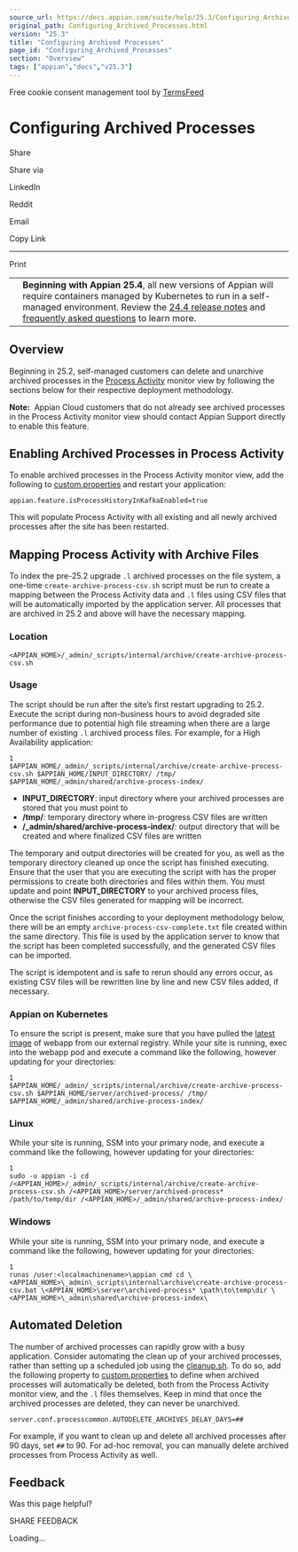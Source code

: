 ```yaml
---
source_url: https://docs.appian.com/suite/help/25.3/Configuring_Archived_Processes.html
original_path: Configuring_Archived_Processes.html
version: "25.3"
title: "Configuring Archived Processes"
page_id: "Configuring_Archived_Processes"
section: "Overview"
tags: ["appian","docs","v25.3"]
---
```



Free cookie consent management tool by [TermsFeed](https://www.termsfeed.com/)

# Configuring Archived Processes

Share

Share via

LinkedIn

Reddit

Email

Copy Link

* * *

Print

<table><tbody><tr><td><i class="fa fa-bullhorn" aria-hidden="true"></i></td><td><b>Beginning with Appian 25.4</b>, all new versions of Appian will require containers managed by Kubernetes to run in a self-managed environment. Review the <a href="https://docs.appian.com/suite/help/24.4/Appian_Release_Notes.html#preparing-for-containerized-self-managed-appian-in-2025">24.4 release notes</a> and <a href="aok-faq.html">frequently asked questions</a> to learn more.</td></tr></tbody></table>

## Overview

Beginning in 25.2, self-managed customers can delete and unarchive archived processes in the [Process Activity](monitoring_view.html#process-activity) monitor view by following the sections below for their respective deployment methodology.

**Note:**  Appian Cloud customers that do not already see archived processes in the Process Activity monitor view should contact Appian Support directly to enable this feature.

## Enabling Archived Processes in Process Activity

To enable archived processes in the Process Activity monitor view, add the following to [custom.properties](Custom_Configurations.html#custom-properties) and restart your application:

`appian.feature.isProcessHistoryInKafkaEnabled=true`

This will populate Process Activity with all existing and all newly archived processes after the site has been restarted.

## Mapping Process Activity with Archive Files

To index the pre-25.2 upgrade `.l` archived processes on the file system, a one-time `create-archive-process-csv.sh` script must be run to create a mapping between the Process Activity data and `.l` files using CSV files that will be automatically imported by the application server. All processes that are archived in 25.2 and above will have the necessary mapping.

### Location

`<APPIAN_HOME>/_admin/_scripts/internal/archive/create-archive-process-csv.sh`

### Usage

The script should be run after the site’s first restart upgrading to 25.2. Execute the script during non-business hours to avoid degraded site performance due to potential high file streaming when there are a large number of existing `.l` archived process files. For example, for a High Availability application:

```
1
$APPIAN_HOME/_admin/_scripts/internal/archive/create-archive-process-csv.sh $APPIAN_HOME/INPUT_DIRECTORY/ /tmp/ $APPIAN_HOME/_admin/shared/archive-process-index/
```

-   **INPUT\_DIRECTORY**: input directory where your archived processes are stored that you must point to
-   **/tmp/**: temporary directory where in-progress CSV files are written
-   **/\_admin/shared/archive-process-index/**: output directory that will be created and where finalized CSV files are written

The temporary and output directories will be created for you, as well as the temporary directory cleaned up once the script has finished executing. Ensure that the user that you are executing the script with has the proper permissions to create both directories and files within them. You must update and point **INPUT\_DIRECTORY** to your archived process files, otherwise the CSV files generated for mapping will be incorrect.

Once the script finishes according to your deployment methodology below, there will be an empty `archive-process-csv-complete.txt` file created within the same directory. This file is used by the application server to know that the script has been completed successfully, and the generated CSV files can be imported.

The script is idempotent and is safe to rerun should any errors occur, as existing CSV files will be rewritten line by line and new CSV files added, if necessary.

### Appian on Kubernetes

To ensure the script is present, make sure that you have pulled the [latest image](k8s-0.184.0/artifacts.html#appian-operator-and-appian-images) of webapp from our external registry. While your site is running, exec into the webapp pod and execute a command like the following, however updating for your directories:

```
1
$APPIAN_HOME/_admin/_scripts/internal/archive/create-archive-process-csv.sh $APPIAN_HOME/server/archived-process/ /tmp/ $APPIAN_HOME/_admin/shared/archive-process-index/
```

### Linux

While your site is running, SSM into your primary node, and execute a command like the following, however updating for your directories:

```
1
sudo -u appian -i cd /<APPIAN_HOME>/_admin/_scripts/internal/archive/create-archive-process-csv.sh /<APPIAN_HOME>/server/archived-process* /path/to/temp/dir /<APPIAN_HOME>/_admin/shared/archive-process-index/
```

### Windows

While your site is running, SSM into your primary node, and execute a command like the following, however updating for your directories:

```
1
runas /user:<localmachinename>\appian cmd cd \<APPIAN_HOME>\_admin\_scripts\internal\archive\create-archive-process-csv.bat \<APPIAN_HOME>\server\archived-process* \path\to\temp\dir \<APPIAN_HOME>\_admin\shared\archive-process-index\
```

## Automated Deletion

The number of archived processes can rapidly grow with a busy application. Consider automating the clean up of your archived processes, rather than setting up a scheduled job using the [cleanup.sh](Data_Maintenance.html#cleanup-script). To do so, add the following property to [custom.properties](Custom_Configurations.html#custom-properties) to define when archived processes will automatically be deleted, both from the Process Activity monitor view, and the `.l` files themselves. Keep in mind that once the archived processes are deleted, they can never be unarchived.

`server.conf.processcommon.AUTODELETE_ARCHIVES_DELAY_DAYS=##`

For example, if you want to clean up and delete all archived processes after 90 days, set `##` to 90. For ad-hoc removal, you can manually delete archived processes from Process Activity as well.

## Feedback

Was this page helpful?

SHARE FEEDBACK

Loading...